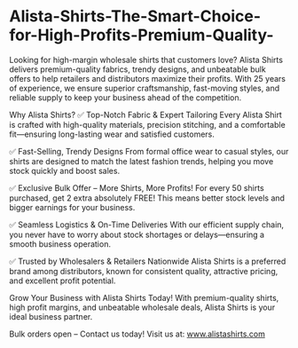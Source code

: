 # Alista-Shirts-The-Smart-Choice-for-High-Profits-Premium-Quality-
Looking for high-margin wholesale shirts that customers love? Alista Shirts delivers premium-quality fabrics, trendy designs, and unbeatable bulk offers to help retailers and distributors maximize their profits. With 25 years of experience, we ensure superior craftsmanship, fast-moving styles, and reliable supply to keep your business ahead of the competition.

Why Alista Shirts?
✅ Top-Notch Fabric & Expert Tailoring
Every Alista Shirt is crafted with high-quality materials, precision stitching, and a comfortable fit—ensuring long-lasting wear and satisfied customers.

✅ Fast-Selling, Trendy Designs
From formal office wear to casual styles, our shirts are designed to match the latest fashion trends, helping you move stock quickly and boost sales.

✅ Exclusive Bulk Offer – More Shirts, More Profits!
For every 50 shirts purchased, get 2 extra absolutely FREE! This means better stock levels and bigger earnings for your business.

✅ Seamless Logistics & On-Time Deliveries
With our efficient supply chain, you never have to worry about stock shortages or delays—ensuring a smooth business operation.

✅ Trusted by Wholesalers & Retailers Nationwide
Alista Shirts is a preferred brand among distributors, known for consistent quality, attractive pricing, and excellent profit potential.

Grow Your Business with Alista Shirts Today!
With premium-quality shirts, high profit margins, and unbeatable wholesale deals, Alista Shirts is your ideal business partner.

Bulk orders open – Contact us today!
Visit us at: www.alistashirts.com
